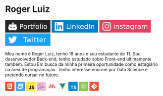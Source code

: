 # Roger Luiz

[![Portfolio Badge](assets/portfolio-badge.svg)](https://rogerluiz.vercel.app/) 
[![LinkedIn Badge](assets/linkedIn-badge.svg)](https://www.linkedin.com/in/roger-luiz/) 
[![Instagram Badge](assets/instagram-badge.svg)](https://www.instagram.com/_rogerluizz/) 
[![Twitter Badge](assets/twitter-badge.svg)](https://twitter.com/rogerluizz)

<p>Meu nome é Roger Luiz, tenho 18 anos e sou estudante de TI. Sou desenvolvedor Back-end, tenho estudado sobre Front-end ultimamente também. Estou Em busca da minha primeira oportunidade como estagiário na área de programação. Tenho interesse enorme por Data Science e pretendo cursar no futuro.</p>

<p align="left">
  <img src="assets/html.svg" width="30" height="30"/>
  <img src="assets/css.svg" width="30" height="30"/>
  <img src="assets/javascript.svg" width="30" height="30"/>
  <img src="assets/sass.png" width="30" height="30"/>
  <img src="assets/materialize.svg" width="30" height="30"/>
  <img src="assets/vuejs.svg" width="30" height="30"/>
  <img src="assets/typescript.svg" width="30" height="30"/>
  <img src="assets/node.svg" width="30" height="30"/>
  <img src="assets/git.svg" width="30" height="30"/>
</p>
